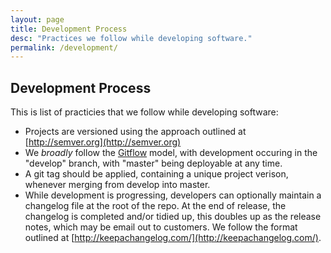 ```yaml
---
layout: page
title: Development Process
desc: "Practices we follow while developing software."
permalink: /development/
---
```


## Development Process

This is list of practicies that we follow while developing software:

 * Projects are versioned using the approach outlined at [http://semver.org](http://semver.org)
 * We _broadly_ follow the [Gitflow](http://nvie.com/posts/a-successful-git-branching-model/) model, with development occuring in the "develop" branch, with "master" being deployable at any time.
 * A git tag should be applied, containing a unique project verison, whenever merging from develop into master. 
 * While development is progressing, developers can optionally maintain a changelog file at the root of the repo. At the end of release, the changelog is completed and/or tidied up, this doubles up as the release notes, which may be email out to customers. We follow the format outlined at [http://keepachangelog.com/](http://keepachangelog.com/).
